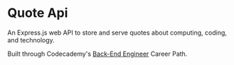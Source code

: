 # Quote Api

An Express.js web API to store and serve quotes about computing, coding, and technology.

Built through Codecademy's [Back-End Engineer](https://www.codecademy.com/learn/paths/back-end-engineer-career-path) Career Path.
